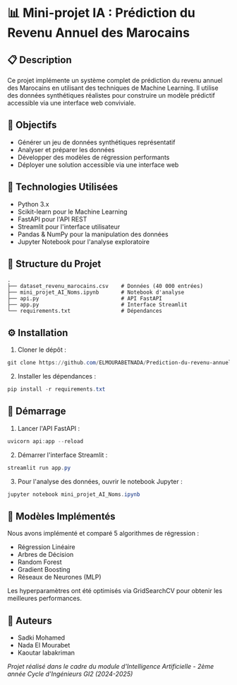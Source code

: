 # 📊 Mini-projet IA : Prédiction du Revenu Annuel des Marocains

## 📋 Description
Ce projet implémente un système complet de prédiction du revenu annuel des Marocains en utilisant des techniques de Machine Learning. Il utilise des données synthétiques réalistes pour construire un modèle prédictif accessible via une interface web conviviale.

## 🎯 Objectifs
- Générer un jeu de données synthétiques représentatif
- Analyser et préparer les données
- Développer des modèles de régression performants
- Déployer une solution accessible via une interface web

## 🔧 Technologies Utilisées
- Python 3.x
- Scikit-learn pour le Machine Learning
- FastAPI pour l'API REST
- Streamlit pour l'interface utilisateur
- Pandas & NumPy pour la manipulation des données
- Jupyter Notebook pour l'analyse exploratoire

## 📁 Structure du Projet
```
.
├── dataset_revenu_marocains.csv    # Données (40 000 entrées)
├── mini_projet_AI_Noms.ipynb       # Notebook d'analyse
├── api.py                          # API FastAPI
├── app.py                          # Interface Streamlit
└── requirements.txt                # Dépendances
```

## ⚙️ Installation

1. Cloner le dépôt :
```powershell
git clone https://github.com/ELMOURABETNADA/Prediction-du-revenu-annuel-d-un-marocain
```

2. Installer les dépendances :
```powershell
pip install -r requirements.txt
```

## 🚀 Démarrage

1. Lancer l'API FastAPI :
```powershell
uvicorn api:app --reload
```

2. Démarrer l'interface Streamlit :
```powershell
streamlit run app.py
```

3. Pour l'analyse des données, ouvrir le notebook Jupyter :
```powershell
jupyter notebook mini_projet_AI_Noms.ipynb
```

## 🤖 Modèles Implémentés

Nous avons implémenté et comparé 5 algorithmes de régression :
- Régression Linéaire
- Arbres de Décision
- Random Forest
- Gradient Boosting
- Réseaux de Neurones (MLP)

Les hyperparamètres ont été optimisés via GridSearchCV pour obtenir les meilleures performances.

## 👥 Auteurs

- Sadki Mohamed
- Nada El Mourabet
- Kaoutar Iabakriman

*Projet réalisé dans le cadre du module d'Intelligence Artificielle - 2ème année Cycle d'Ingénieurs GI2 (2024-2025)*
